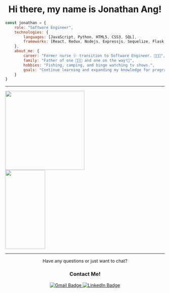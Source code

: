 <h1 align="center" >Hi there, my name is Jonathan Ang!</h1> 


```javascript
const jonathan = {
    role: "Software Engineer",
    technologies: {
        languages: [JavaScript, Python, HTML5, CSS3, SQL],
        frameworks: [React, Redux, Nodejs, Expressjs, Sequelize, Flask, SQLAlchemy, SQLite3],
    },
    about_me: {
        career: "Former nurse 🩺 transition to Software Engineer. 👨🏼‍💻",
        family: "Father of one 👨‍👩‍👧 and one on the way!🐣",
        hobbies: "Fishing, camping, and binge watching tv shows.",
        goals: "Continue learning and expanding my knowledge for programming."
    }
}
```

***
<div >
  <img align=top height="250px" src="https://github-readme-stats.vercel.app/api/top-langs/?username=jang55&layout=compact&theme=vision-friendly-dark" />
  <img align=top width="50%" height="250px" src="https://camo.githubusercontent.com/c1dcb74cc1c1835b1d716f5051499a2814c683c806b15f04b0eba492863703e9/68747470733a2f2f63646e2e6472696262626c652e636f6d2f75736572732f3733303730332f73637265656e73686f74732f363538313234332f6176656e746f2e676966" />
</div>

***
<div id="badges" align="center">
  <p>Have any questions or just want to chat?</p>
  <h3>Contact Me!</h3>
  <a href="mailto:jjcang23@gmail.com">
    <img src="https://img.shields.io/badge/Gmail-D14836?style=for-the-badge&logo=gmail&logoColor=white" alt="Gmail Badge"/>
  </a>
  <a href="https://www.linkedin.com/in/jonathan-ang-b1508b286/">
    <img src="https://img.shields.io/badge/LinkedIn-blue?style=for-the-badge&logo=linkedin&logoColor=white" alt="LinkedIn Badge"/>
  </a>
</div>





